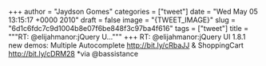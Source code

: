 
+++
author = "Jaydson Gomes"
categories = ["tweet"]
date = "Wed May 05 13:15:17 +0000 2010"
draft = false
image = "{TWEET_IMAGE}"
slug = "6d1c6fdc7c9d1004b8e07f6be848f3c97ba4f616"
tags = ["tweet"]
title = """RT: @elijahmanor:jQuery U..."""
+++
RT: @elijahmanor:jQuery UI 1.8.1 new demos: Multiple Autocomplete http://bit.ly/cRbaJJ & ShoppingCart http://bit.ly/cDRM28 *via @bassistance
